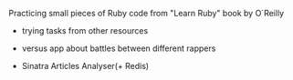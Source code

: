 Practicing small pieces of Ruby code from "Learn Ruby" book by O`Reilly 

+ trying tasks from other resources

+ versus app about battles between different rappers

+ Sinatra Articles Analyser(+ Redis)